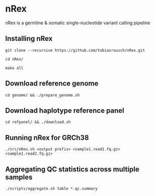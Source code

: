 # nRex

nRex is a germline & somatic single-nucleotide variant calling pipeline

## Installing nRex

`git clone --recursive https://github.com/tobiasrausch/nRex.git`

`cd nRex/`

`make all`

## Download reference genome

`cd genome/ && ./prepare_genome.sh`

## Download haplotype reference panel

`cd refpanel/ && ./download.sh`

## Running nRex for GRCh38

`./src/nRex.sh <output prefix> <sample1.read1.fq.gz> <sample1.read2.fq.gz>`

## Aggregating QC statistics across multiple samples

`./scripts/aggregate.sh table *.qc.summary`
